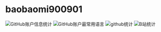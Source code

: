 # baobaomi900901
![GitHub账户信息统计](https://github-stats.ubrong.com/api?username=baobaomi900901&show_icons=true&theme=tokyonight)
![GitHub账户最常用语言](https://github-stats.ubrong.com/api/top-langs/?username=baobaomi900901&layout=compact&theme=tokyonight)
![github统计](https://stats.justsong.cn/api/github?username=baobaomi900901&theme=dark&lang=zh-CN)
![B站统计](https://stats.justsong.cn/api/bilibili/?id=20388600&theme=tokyonight)
